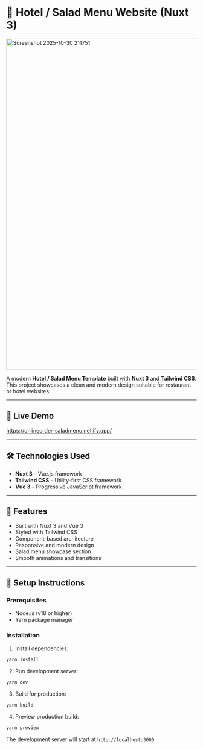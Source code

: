 # 🍴 Hotel / Salad Menu Website (Nuxt 3)

<img width="1906" height="874" alt="Screenshot 2025-10-30 211751" src="https://github.com/user-attachments/assets/ac4e45be-38dc-4df2-93d7-c10d3fad9933" />

A modern **Hotel / Salad Menu Template** built with **Nuxt 3** and **Tailwind CSS**.  
This project showcases a clean and modern design suitable for restaurant or hotel websites.  

---

## 🔗 Live Demo  
https://onlineorder-saladmenu.netlify.app/

---

## 🛠️ Technologies Used  
- **Nuxt 3** – Vue.js framework  
- **Tailwind CSS** – Utility-first CSS framework  
- **Vue 3** – Progressive JavaScript framework  

---

## 📌 Features  
- Built with Nuxt 3 and Vue 3  
- Styled with Tailwind CSS  
- Component-based architecture  
- Responsive and modern design  
- Salad menu showcase section  
- Smooth animations and transitions  

---

## 🚀 Setup Instructions

### Prerequisites
- Node.js (v18 or higher)
- Yarn package manager

### Installation

1. Install dependencies:
```bash
yarn install
```

2. Run development server:
```bash
yarn dev
```

3. Build for production:
```bash
yarn build
```

4. Preview production build:
```bash
yarn preview
```

The development server will start at `http://localhost:3000`
